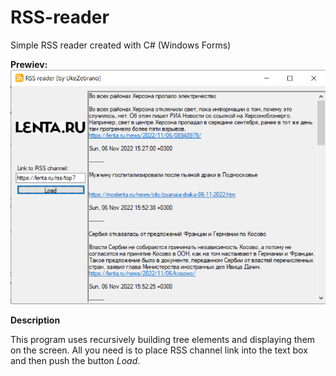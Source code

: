 # RSS-reader
Simple RSS reader created with C# (Windows Forms)

**Prewiev:**
![image](./preview.png)

**Description**

This program uses recursively building tree elements and displaying them on the screen. All you need is to place RSS channel link into the text box and then push the button *Load*.